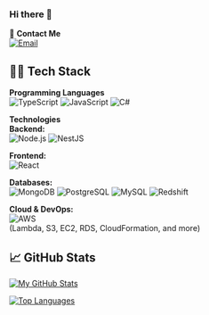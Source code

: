 ### Hi there 👋

💬 **Contact Me**  
[![Email](https://img.shields.io/badge/Email-suren.matinyan.94s@gmail.com-D14836?style=flat&logo=gmail&logoColor=white)](mailto:suren.matinyan.94s@gmail.com)

## 👨‍💻 Tech Stack

**Programming Languages**  
![TypeScript](https://img.shields.io/badge/TypeScript-3178C6?style=flat&logo=typescript&logoColor=white)
![JavaScript](https://img.shields.io/badge/JavaScript-F7DF1E?style=flat&logo=javascript&logoColor=black)
![C#](https://img.shields.io/badge/C%23-239120?style=flat&logo=c-sharp&logoColor=white)

**Technologies**  
**Backend:**  
![Node.js](https://img.shields.io/badge/Node.js-339933?style=flat&logo=nodedotjs&logoColor=white)
![NestJS](https://img.shields.io/badge/NestJS-E0234E?style=flat&logo=nestjs&logoColor=white)

**Frontend:**  
![React](https://img.shields.io/badge/React-61DAFB?style=flat&logo=react&logoColor=black)

**Databases:**  
![MongoDB](https://img.shields.io/badge/MongoDB-47A248?style=flat&logo=mongodb&logoColor=white)
![PostgreSQL](https://img.shields.io/badge/PostgreSQL-4169E1?style=flat&logo=postgresql&logoColor=white)
![MySQL](https://img.shields.io/badge/MySQL-4479A1?style=flat&logo=mysql&logoColor=white)
![Redshift](https://img.shields.io/badge/Redshift-8C4FFF?style=flat&logo=amazon-redshift&logoColor=white)

**Cloud & DevOps:**  
![AWS](https://img.shields.io/badge/AWS-232F3E?style=flat&logo=amazon-aws&logoColor=white)  
(Lambda, S3, EC2, RDS, CloudFormation, and more)

## 📈 GitHub Stats
[![My GitHub Stats](https://github-readme-stats.vercel.app/api?username=YOUR_USERNAME&show_icons=true&theme=radical)](https://github.com/SurenMatinyan)

[![Top Languages](https://github-readme-stats.vercel.app/api/top-langs/?username=YOUR_USERNAME&layout=compact&theme=radical)](https://github.com/SurenMatinyan)
